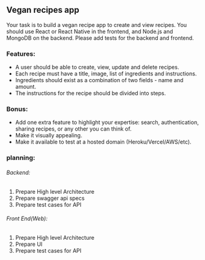## Vegan recipes app

Your task is to build a vegan recipe app to create and view recipes. You should use React or React Native in the frontend, and Node.js and MongoDB on the backend. Please add tests for the backend and frontend.

### Features:

- A user should be able to create, view, update and delete recipes.
- Each recipe must have a title, image, list of ingredients and instructions.
- Ingredients should exist as a combination of two fields - name and amount.
- The instructions for the recipe should be divided into steps.

### Bonus:

- Add one extra feature to highlight your expertise: search, authentication, sharing recipes, or any other you can think of.
- Make it visually appealing.
- Make it available to test at a hosted domain (Heroku/Vercel/AWS/etc).

### planning:

###### Backend:

1. Prepare High level Architecture
2. Prepare swagger api specs
3. Prepare test cases for API

###### Front End(Web):

1. Prepare High level Architecture
2. Prepare UI
3. Prepare test cases for API
